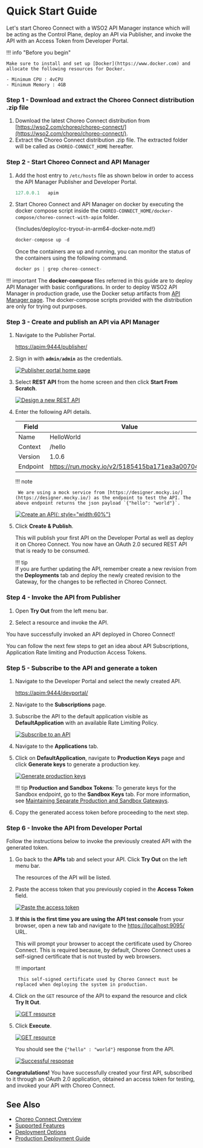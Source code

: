 # Quick Start Guide

Let's start Choreo Connect with a WSO2 API Manager instance which will be acting as the Control Plane, deploy an API via Publisher, and invoke the API with an Access Token from Developer Portal.

!!! info "Before you begin"

    Make sure to install and set up [Docker](https://www.docker.com) and allocate the following resources for Docker.

    - Minimum CPU : 4vCPU
    - Minimum Memory : 4GB

### Step 1 - Download and extract the Choreo Connect distribution .zip file

1. Download the latest Choreo Connect distribution from [https://wso2.com/choreo/choreo-connect/](https://wso2.com/choreo/choreo-connect/). 
2. Extract the Choreo Connect distribution .zip file. The extracted folder will be called as `CHOREO-CONNECT_HOME` hereafter.

### Step 2 - Start Choreo Connect and API Manager

1. Add the host entry to `/etc/hosts` file as shown below in order to access the API Manager Publisher and Developer Portal.

    ``` java
    127.0.0.1   apim
    ```

2. Start Choreo Connect and API Manager on docker by executing the docker compose script inside the `CHOREO-CONNECT_HOME/docker-compose/choreo-connect-with-apim` folder.

    {!includes/deploy/cc-tryout-in-arm64-docker-note.md!}

    ``` java
    docker-compose up -d
    ```

    Once the containers are up and running, you can monitor the status of the containers using the following command.

    ``` java
    docker ps | grep choreo-connect-
    ```

!!! important
    The **docker-compose** files referred in this guide are to deploy API Manager with basic configurations. In order to deploy WSO2 API Manager in production grade, use the Docker setup artifacts from [API Manager page](https://wso2.com/api-management/). The docker-compose scripts provided with the distribution are only for trying out purposes.

### Step 3 - Create and publish an API via API Manager

1. Navigate to the Publisher Portal.

    [https://apim:9444/publisher/](https://apim:9444/publisher/)

2. Sign in with **`admin/admin`** as the credentials.

    [![Publisher portal home page]({{base_path}}/assets/img/get_started/api-publisher-home.png)]({{base_path}}/assets/img/get_started/api-publisher-home.png)

3. Select **REST API** from the home screen and then click **Start From Scratch**.
   
    [![Design a new REST API]({{base_path}}/assets/img/get_started/design-new-rest-api.png)]({{base_path}}/assets/img/get_started/design-new-rest-api.png)

4. Enter the following API details.

    | **Field**    | **Value**                        |
    |----------|-------------------------------------|
    | Name     | HelloWorld                     |
    | Context  | /hello                                 |
    | Version  | 1.0.6                               |
    | Endpoint | https://run.mocky.io/v2/5185415ba171ea3a00704eed |

    !!! note

        We are using a mock service from [https://designer.mocky.io/](https://designer.mocky.io/) as the endpoint to test the API. The above endpoint returns the json payload `{"hello": "world"}`.
     
     [![Create an API]({{base_path}}/assets/img/get_started/api-create.png){: style="width:60%"}]({{base_path}}/assets/img/get_started/api-create.png)

5. Click **Create & Publish**.

     This will publish your first API on the Developer Portal as well as deploy it on Choreo Connect. You now have an OAuth 2.0 secured REST API that is ready to be consumed.

    !!! tip   
        If you are further updating the API, remember create a new revision from the **Deployments** tab and deploy the newly created revision to the Gateway, for the changes to be reflected in Choreo Connect.

### Step 4 - Invoke the API from Publisher

1. Open **Try Out** from the left menu bar.

2. Select a resource and invoke the API.

You have successfully invoked an API deployed in Choreo Connect! 

You can follow the next few steps to get an idea about API Subscriptions, Application Rate limiting and Production Access Tokens. 

### Step 5 - Subscribe to the API and generate a token

1. Navigate to the Developer Portal and select the newly created API.

    [https://apim:9444/devportal/](https://apim:9444/devportal/)

2. Navigate to the **Subscriptions** page. 

3. Subscribe the API to the default application visible as **DefaultApplication** with an available Rate Limiting Policy.

    [![Subscribe to an API]({{base_path}}/assets/img/deploy/mgw/subscribe-to-api.png)]({{base_path}}/assets/img/deploy/mgw/subscribe-to-api.png)

4. Navigate to the **Applications** tab. 

5. Click on **DefaultApplication**, navigate to **Production Keys** page and click **Generate keys** to generate a production key.

    [![Generate production keys]({{base_path}}/assets/img/learn/generate-keys-production.png)]({{base_path}}/assets/img/learn/generate-keys-production.png)

    !!! tip
        **Production and Sandbox Tokens**:
        To generate keys for the Sandbox endpoint, go to the **Sandbox Keys** tab. For more information, see [Maintaining Separate Production and Sandbox Gateways]({{base_path}}/deploy-and-publish/deploy-on-gateway/api-gateway/maintaining-separate-production-and-sandbox-gateways/#multiple-gateways-to-handle-production-and-sandbox-requests-separately).

6. Copy the generated access token before proceeding to the next step.

### Step 6 - Invoke the API from Developer Portal

Follow the instructions below to invoke the previously created API with the generated token.

1. Go back to the **APIs** tab and select your API. Click **Try Out** on the left menu bar.

     The resources of the API will be listed.

2. Paste the access token that you previously copied in the **Access Token** field.

    [![Paste the access token]({{base_path}}/assets/img/deploy/mgw/invoke-api.png)]({{base_path}}/assets/img/deploy/mgw/invoke-api.png)

3. **If this is the first time you are using the API test console** from your browser, open a new tab and navigate to the [https://localhost:9095/](https://localhost:9095/) URL.

     This will prompt your browser to accept the certificate used by Choreo Connect. This is required because, by default, Choreo Connect uses a self-signed certificate that is not trusted by web browsers.
    
    !!! important

        This self-signed certificate used by Choreo Connect must be replaced when deploying the system in production.

4. Click on the `GET` resource of the API to expand the resource and click **Try It Out**.
   
     [![GET resource]({{base_path}}/assets/img/deploy/mgw/expanded-get-resource.png)]({{base_path}}/assets/img/deploy/mgw/expanded-get-resource.png)

5. Click **Execute**.

     [![GET resource]({{base_path}}/assets/img/deploy/mgw/try-api.png)]({{base_path}}/assets/img/deploy/mgw/try-api.png)

     You should see the `{"hello" : "world"}` response from the API. 

     [![Successful response]({{base_path}}/assets/img/deploy/mgw/try-it-success.png)]({{base_path}}/assets/img/deploy/mgw/try-it-success.png)

__Congratulations!__ You have successfully created your first API, subscribed to it through an OAuth 2.0 application, obtained an access token for testing, and invoked your API with Choreo Connect.

## See Also

- [Choreo Connect Overview]({{base_path}}/deploy-and-publish/deploy-on-gateway/choreo-connect/getting-started/choreo-connect-overview/)
- [Supported Features]({{base_path}}/deploy-and-publish/deploy-on-gateway/choreo-connect/getting-started/supported-features/)
- [Deployment Options]({{base_path}}/deploy-and-publish/deploy-on-gateway/choreo-connect/getting-started/deploy/cc-deploy-overview/)
- [Production Deployment Guide]({{base_path}}/deploy-and-publish/deploy-on-gateway/choreo-connect/production-deployment-guideline/)
